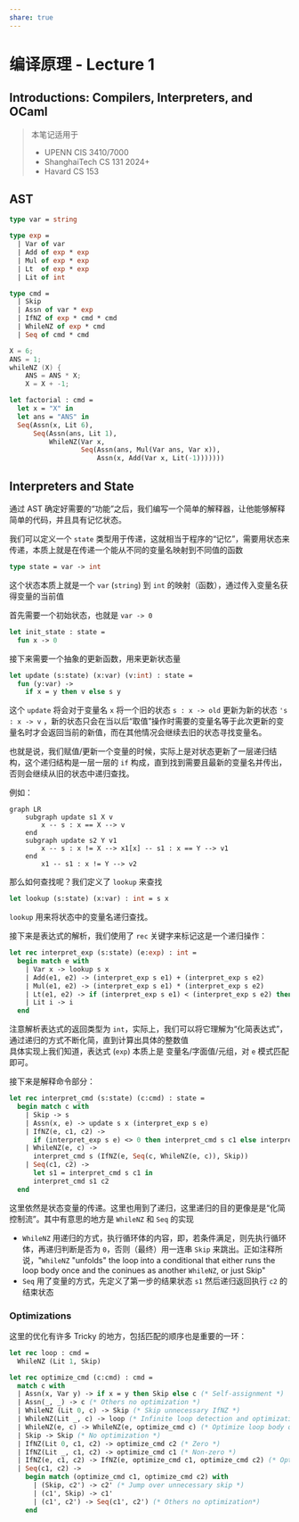 ```yaml
---
share: true
---
```


# 编译原理 - Lecture 1

## Introductions: Compilers, Interpreters, and OCaml

> 本笔记适用于
> 
> - UPENN CIS 3410/7000
> - ShanghaiTech CS 131 2024+
> - Havard CS 153

## AST

```ocaml
type var = string

type exp =
  | Var of var
  | Add of exp * exp
  | Mul of exp * exp
  | Lt  of exp * exp
  | Lit of int

type cmd =
  | Skip
  | Assn of var * exp
  | IfNZ of exp * cmd * cmd
  | WhileNZ of exp * cmd
  | Seq of cmd * cmd
```

```c
X = 6;
ANS = 1;
whileNZ (X) {
	ANS = ANS * X;
	X = X + -1;
```

```ocaml
let factorial : cmd =
  let x = "X" in
  let ans = "ANS" in
  Seq(Assn(x, Lit 6),
      Seq(Assn(ans, Lit 1),
          WhileNZ(Var x,
                  Seq(Assn(ans, Mul(Var ans, Var x)),
                      Assn(x, Add(Var x, Lit(-1)))))))
```

## Interpreters and State

通过 AST 确定好需要的“功能”之后，我们编写一个简单的解释器，让他能够解释简单的代码，并且具有记忆状态。

我们可以定义一个 `state` 类型用于传递，这就相当于程序的“记忆”，需要用状态来传递，本质上就是在传递一个能从不同的变量名映射到不同值的函数

```ocaml
type state = var -> int
```

这个状态本质上就是一个 `var` (`string`) 到 `int` 的映射（函数），通过传入变量名获得变量的当前值

首先需要一个初始状态，也就是 `var -> 0`

```ocaml
let init_state : state = 
  fun x -> 0
```

接下来需要一个抽象的更新函数，用来更新状态量

```ocaml
let update (s:state) (x:var) (v:int) : state =
  fun (y:var) ->
    if x = y then v else s y
```

这个 `update` 将会对于变量名 `x` 将一个旧的状态 `s : x -> old` 更新为新的状态 `'s : x -> v` ，新的状态只会在当以后“取值”操作时需要的变量名等于此次更新的变量名时才会返回当前的新值，而在其他情况会继续去旧的状态寻找变量名。

也就是说，我们赋值/更新一个变量的时候，实际上是对状态更新了一层递归结构，这个递归结构是一层一层的 `if` 构成，直到找到需要且最新的变量名并传出，否则会继续从旧的状态中递归查找。

例如：

```mermaid
graph LR
	subgraph update s1 X v
		x -- s : x == X --> v
	end
	subgraph update s2 Y v1
		x -- s : x != X --> x1[x] -- s1 : x == Y --> v1
	end
		x1 -- s1 : x != Y --> v2
```

那么如何查找呢？我们定义了 `lookup` 来查找

```ocaml
let lookup (s:state) (x:var) : int = s x
```

`lookup` 用来将状态中的变量名递归查找。

接下来是表达式的解析，我们使用了 `rec` 关键字来标记这是一个递归操作：

```ocaml
let rec interpret_exp (s:state) (e:exp) : int =
  begin match e with
    | Var x -> lookup s x
    | Add(e1, e2) -> (interpret_exp s e1) + (interpret_exp s e2)
    | Mul(e1, e2) -> (interpret_exp s e1) * (interpret_exp s e2)
    | Lt(e1, e2) -> if (interpret_exp s e1) < (interpret_exp s e2) then 1 else 0
    | Lit i -> i
  end
```

注意解析表达式的返回类型为 `int`，实际上，我们可以将它理解为“化简表达式”，通过递归的方式不断化简，直到计算出具体的整数值  
具体实现上我们知道，表达式 (`exp`) 本质上是 变量名/字面值/元组，对 `e` 模式匹配即可。

接下来是解释命令部分：

```ocaml
let rec interpret_cmd (s:state) (c:cmd) : state =
  begin match c with
    | Skip -> s
    | Assn(x, e) -> update s x (interpret_exp s e)
    | IfNZ(e, c1, c2) ->
      if (interpret_exp s e) <> 0 then interpret_cmd s c1 else interpret_cmd s c2
    | WhileNZ(e, c) ->
      interpret_cmd s (IfNZ(e, Seq(c, WhileNZ(e, c)), Skip))
    | Seq(c1, c2) ->
      let s1 = interpret_cmd s c1 in
      interpret_cmd s1 c2
  end
```

这里依然是状态变量的传递。这里也用到了递归，这里递归的目的更像是是“化简控制流”。其中有意思的地方是 `WhileNZ` 和 `Seq` 的实现

- `WhileNZ` 用递归的方式，执行循环体的内容，即，若条件满足，则先执行循环体，再递归判断是否为 `0`，否则（最终）用一连串 `Skip` 来跳出。正如注释所说，"`WhileNZ` "unfolds" the loop into a conditional that either runs the loop body once and the coninues as another `WhileNZ`, or just Skip"
- `Seq` 用了变量的方式，先定义了第一步的结果状态 `s1` 然后递归返回执行 `c2` 的结束状态

### Optimizations

这里的优化有许多 Tricky 的地方，包括匹配的顺序也是重要的一环：

```ocaml
let rec loop : cmd =
  WhileNZ (Lit 1, Skip)
```

```ocaml
let rec optimize_cmd (c:cmd) : cmd = 
  match c with
  | Assn(x, Var y) -> if x = y then Skip else c (* Self-assignment *)
  | Assn(_, _) -> c (* Others no optimization *)
  | WhileNZ (Lit 0, c) -> Skip (* Skip unnecessary IfNZ *)
  | WhileNZ(Lit _, c) -> loop (* Infinite loop detection and optimization *)
  | WhileNZ(e, c) -> WhileNZ(e, optimize_cmd c) (* Optimize loop body only if necessary *)
  | Skip -> Skip (* No optimization *)
  | IfNZ(Lit 0, c1, c2) -> optimize_cmd c2 (* Zero *)
  | IfNZ(Lit _, c1, c2) -> optimize_cmd c1 (* Non-zero *)
  | IfNZ(e, c1, c2) -> IfNZ(e, optimize_cmd c1, optimize_cmd c2) (* Optimize condition body *)
  | Seq(c1, c2) ->
    begin match (optimize_cmd c1, optimize_cmd c2) with
      | (Skip, c2') -> c2' (* Jump over unnecessary skip *)
      | (c1', Skip) -> c1'
      | (c1', c2') -> Seq(c1', c2') (* Others no optimization*)
    end
```